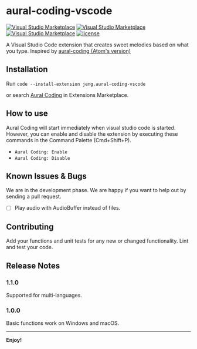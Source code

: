 # aural-coding-vscode

[![Visual Studio Marketplace](https://img.shields.io/vscode-marketplace/v/jeng.aural-coding-vscode.svg)](https://marketplace.visualstudio.com/items?itemName=jeng.aural-coding-vscode)
[![Visual Studio Marketplace](https://img.shields.io/vscode-marketplace/d/jeng.aural-coding-vscode.svg)](https://marketplace.visualstudio.com/items?itemName=jeng.aural-coding-vscode)
[![Visual Studio Marketplace](https://img.shields.io/vscode-marketplace/r/jeng.aural-coding-vscode.svg)](https://marketplace.visualstudio.com/items?itemName=jeng.aural-coding-vscode)
[![license](https://img.shields.io/github/license/mashape/apistatus.svg)](https://github.com/jengjeng/aural-coding-vscode/blob/master/LICENSE)

A Visual Studio Code extension that creates sweet melodies based on what you type. Inspired by [aural-coding (Atom's version)](https://github.com/probablycorey/aural-coding)

## Installation

Run `code --install-extension jeng.aural-coding-vscode`

or search [Aural Coding](https://marketplace.visualstudio.com/items?itemName=jeng.aural-coding-vscode) in Extensions Marketplace.

## How to use

Aural Coding will start immediately when visual studio code is started. However, you can enable and disable the extension by executing these commands in the Command Palette (Cmd+Shift+P).

- `Aural Coding: Enable`
- `Aural Coding: Disable`

## Known Issues & Bugs

We are in the development phase. We are happy if you want to help out by sending a pull request.

- [ ] Play audio with AudioBuffer instead of files.

## Contributing

Add your functions and unit tests for any new or changed functionality. Lint and test your code.

## Release Notes

### 1.1.0

Supported for multi-languages.

### 1.0.0

Basic functions work on Windows and macOS.

-----------------------------------------------------------------------------------------------------------

**Enjoy!**
